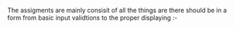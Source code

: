 The assigments are mainly consisit of all the things are there should be in a form from basic input validtions to the proper displaying :-
